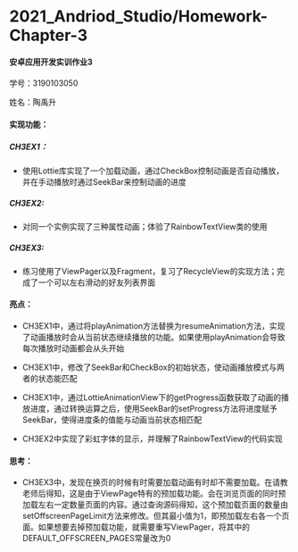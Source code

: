 ﻿# 2021_Andriod_Studio/Homework-Chapter-3
#### 安卓应用开发实训作业3

学号：3190103050

姓名：陶禹升

#### 实现功能： 

##### 	CH3EX1：

- 使用Lottie库实现了一个加载动画，通过CheckBox控制动画是否自动播放，并在手动播放时通过SeekBar来控制动画的进度

##### 	CH3EX2:

- 对同一个实例实现了三种属性动画；体验了RainbowTextView类的使用

##### 	CH3EX3:

- 练习使用了ViewPager以及Fragment，复习了RecycleView的实现方法；完成了一个可以左右滑动的好友列表界面

#### 亮点：

- CH3EX1中，通过将playAnimation方法替换为resumeAnimation方法，实现了动画播放时会从当前状态继续播放的功能。如果使用playAnimation会导致每次播放时动画都会从头开始
- CH3EX1中，修改了SeekBar和CheckBox的初始状态，使动画播放模式与两者的状态能匹配

- CH3EX1中，通过LottieAnimationView下的getProgress函数获取了动画的播放进度，通过转换运算之后，使用SeekBar的setProgress方法将进度赋予SeekBar，使得进度条的值能与动画当前状态相匹配
- CH3EX2中实现了彩虹字体的显示，并理解了RainbowTextView的代码实现

#### 思考：

- CH3EX3中，发现在换页的时候有时需要加载动画有时却不需要加载。在请教老师后得知，这是由于ViewPage特有的预加载功能。会在浏览页面的同时预加载左右一定数量页面的内容。通过查询源码得知，这个预加载页面的数量由setOffscreenPageLimit方法来修改。但其最小值为1，即预加载左右各一个页面。如果想要去掉预加载功能，就需要重写ViewPager，将其中的DEFAULT_OFFSCREEN_PAGES常量改为0
